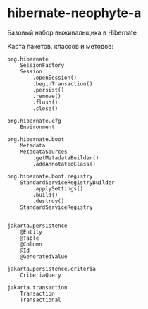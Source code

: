 # hibernate-neophyte-a

Базовый набор выживальщика в Hibernate

Карта пакетов, классов и методов:

```
org.hibernate
    SessionFactory
    Session
	    .openSession()
	    .beginTransaction()
		.persist()
		.remove()
		.flush()
		.close()

org.hibernate.cfg
    Environment

org.hibernate.boot
    Metadata
    MetadataSources
	    .getMetadataBuilder()
		.addAnnotatedClass()
	
org.hibernate.boot.registry
    StandardServiceRegistryBuilder
	    .applySettings()
	    .build()
	    .destroy()
    StandardServiceRegistry


jakarta.persistence
    @Entity
	@Table
	@Column
	@Id
	@GeneratedValue

jakarta.persistence.criteria
    CriteriaQuery

jakarta.transaction
    Transaction
    Transactional
```

